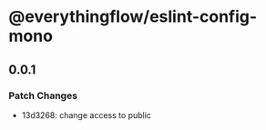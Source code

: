 # @everythingflow/eslint-config-mono

## 0.0.1

### Patch Changes

- 13d3268: change access to public
